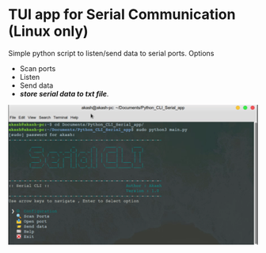 # TUI app for Serial Communication (Linux only)
Simple python script to listen/send data to serial ports.
Options
* Scan ports  
* Listen
* Send data
* _**store serial data to txt file**._

![.](/images/app.png)
